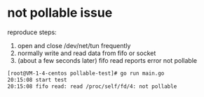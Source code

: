 
# not pollable issue

reproduce steps:

1. open and close /dev/net/tun frequently
2. normally write and read data from fifo or socket
3. (about a few seconds later) fifo read reports error not pollable

```bash
[root@VM-1-4-centos pollable-test]# go run main.go
20:15:08 start test
20:15:08 fifo read: read /proc/self/fd/4: not pollable
```
